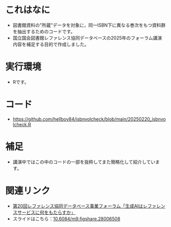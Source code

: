 # これはなに
- 図書館資料の"所蔵"データを対象に，同一ISBN下に異なる巻次をもつ資料群を抽出するためのコードです。  
- 国立国会図書館レファレンス協同データベースの2025年のフォーラム講演内容を補足する目的で作成しました。

# 実行環境
- Rです。

# コード
- https://github.com/hellboy84/isbnvolcheck/blob/main/20250220_isbnvolcheck.R

# 補足
- 講演中ではこの中のコードの一部を抜粋してまた簡略化して紹介しています。

# 関連リンク
- [第20回レファレンス協同データベース事業フォーラム「生成AIはレファレンスサービスに何をもたらすか」](https://crd.ndl.go.jp/jp/about/forum/r6_20.html)
- スライドはこちら：[10.6084/m9.figshare.28006508](https://figshare.com/s/8b5fb904f174aa3e667a)
